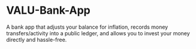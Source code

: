 # VALU-Bank-App
A bank app that adjusts your balance for inflation, records money transfers/activity into a public ledger, and allows you to invest your money directly and hassle-free.
